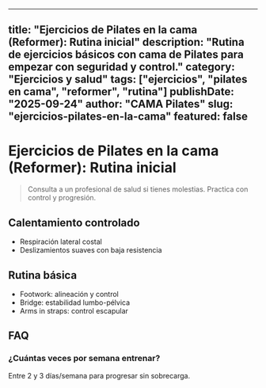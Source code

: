 
---
title: "Ejercicios de Pilates en la cama (Reformer): Rutina inicial"
description: "Rutina de ejercicios básicos con cama de Pilates para empezar con seguridad y control."
category: "Ejercicios y salud"
tags: ["ejercicios", "pilates en cama", "reformer", "rutina"]
publishDate: "2025-09-24"
author: "CAMA Pilates"
slug: "ejercicios-pilates-en-la-cama"
featured: false
---

# Ejercicios de Pilates en la cama (Reformer): Rutina inicial

> Consulta a un profesional de salud si tienes molestias. Practica con control y progresión.

## Calentamiento controlado
- Respiración lateral costal
- Deslizamientos suaves con baja resistencia

## Rutina básica
- Footwork: alineación y control
- Bridge: estabilidad lumbo-pélvica
- Arms in straps: control escapular

<see-also limit="3" />

## FAQ
### ¿Cuántas veces por semana entrenar?
Entre 2 y 3 días/semana para progresar sin sobrecarga.
